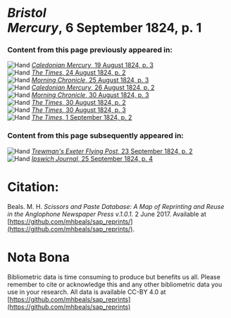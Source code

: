 # *Bristol Mercury*, 6 September 1824, p. 1  
  
### Content from this page previously appeared in:  
![Hand](http://scissorsandpaste.net/wp-content/uploads/2017/06/smallhandpointer.png) [*Caledonian Mercury*, 19 August 1824, p. 3](https://mhbeals.github.io/sap_html/Caledonian-Mercury/Caledonian-Mercury-19-August-1824-p-3)  
![Hand](http://scissorsandpaste.net/wp-content/uploads/2017/06/smallhandpointer.png) [*The Times*, 24 August 1824, p. 2](https://mhbeals.github.io/sap_html/The-Times/The-Times-24-August-1824-p-2)  
![Hand](http://scissorsandpaste.net/wp-content/uploads/2017/06/smallhandpointer.png) [*Morning Chronicle*, 25 August 1824, p. 3](https://mhbeals.github.io/sap_html/Morning-Chronicle/Morning-Chronicle-25-August-1824-p-3)  
![Hand](http://scissorsandpaste.net/wp-content/uploads/2017/06/smallhandpointer.png) [*Caledonian Mercury*, 26 August 1824, p. 2](https://mhbeals.github.io/sap_html/Caledonian-Mercury/Caledonian-Mercury-26-August-1824-p-2)  
![Hand](http://scissorsandpaste.net/wp-content/uploads/2017/06/smallhandpointer.png) [*Morning Chronicle*, 30 August 1824, p. 3](https://mhbeals.github.io/sap_html/Morning-Chronicle/Morning-Chronicle-30-August-1824-p-3)  
![Hand](http://scissorsandpaste.net/wp-content/uploads/2017/06/smallhandpointer.png) [*The Times*, 30 August 1824, p. 2](https://mhbeals.github.io/sap_html/The-Times/The-Times-30-August-1824-p-2)  
![Hand](http://scissorsandpaste.net/wp-content/uploads/2017/06/smallhandpointer.png) [*The Times*, 30 August 1824, p. 3](https://mhbeals.github.io/sap_html/The-Times/The-Times-30-August-1824-p-3)  
![Hand](http://scissorsandpaste.net/wp-content/uploads/2017/06/smallhandpointer.png) [*The Times*, 1 September 1824, p. 2](https://mhbeals.github.io/sap_html/The-Times/The-Times-1-September-1824-p-2)  
  
### Content from this page subsequently appeared in:  
![Hand](http://scissorsandpaste.net/wp-content/uploads/2017/06/smallhandpointer.png) [*Trewman's Exeter Flying Post*, 23 September 1824, p. 2](https://mhbeals.github.io/sap_html/Trewman's-Exeter-Flying-Post/Trewman's-Exeter-Flying-Post-23-September-1824-p-2)  
![Hand](http://scissorsandpaste.net/wp-content/uploads/2017/06/smallhandpointer.png) [*Ipswich Journal*, 25 September 1824, p. 4](https://mhbeals.github.io/sap_html/Ipswich-Journal/Ipswich-Journal-25-September-1824-p-4)  


# Citation: 

Beals. M. H. *Scissors and Paste Database: A Map of Reprinting and Reuse in the Anglophone Newspaper Press v.1.0.1.* 2 June 2017. Available at [https://github.com/mhbeals/sap_reprints/](https://github.com/mhbeals/sap_reprints/). 

# Nota Bona

Bibliometric data is time consuming to produce but benefits us all. Please remember to cite or acknowledge this and any other bibliometric data you use in your research. All data is available CC-BY 4.0 at [https://github.com/mhbeals/sap_reprints](https://github.com/mhbeals/sap_reprints)